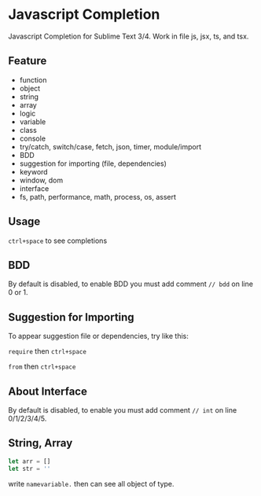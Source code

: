 # Javascript Completion

Javascript Completion for Sublime Text 3/4. Work in file js, jsx, ts, and tsx.

## Feature

- function
- object
- string
- array
- logic
- variable
- class
- console
- try/catch, switch/case, fetch, json, timer, module/import
- BDD
- suggestion for importing (file, dependencies)
- keyword
- window, dom
- interface
- fs, path, performance, math, process, os, assert

## Usage

`ctrl+space` to see completions

## BDD

By default is disabled, to enable BDD you must add comment `// bdd` on line 0 or 1.

## Suggestion for Importing

To appear suggestion file or dependencies, try like this:

`require` then `ctrl+space`

`from` then `ctrl+space`

## About Interface

By default is disabled, to enable you must add comment `// int` on line 0/1/2/3/4/5.

## String, Array

```js
let arr = []
let str = ''
```

write `namevariable.` then can see all object of type.